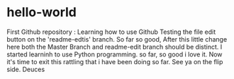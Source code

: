 # hello-world
First Github repository : Learning how to use Github
Testing the file edit button on the 'readme-edtis' branch.
So far so good, After this little change here both the Master Branch and readme-edit branch should be distinct.
I started learninh to use Python programming. so far, so good i love it.
Now it's time to exit this rattling that i have been doing so far.
See ya on the flip side.
Deuces

